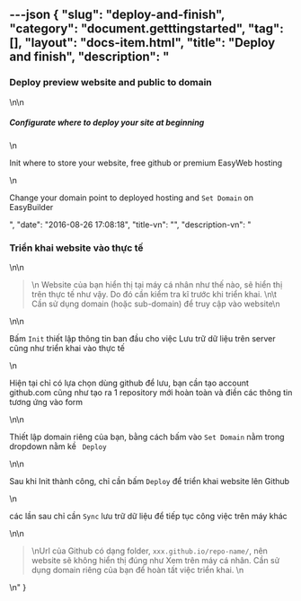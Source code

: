 ---json
{
    "slug": "deploy-and-finish",
    "category": "document.getttingstarted",
    "tag": [],
    "layout": "docs-item.html",
    "title": "Deploy and finish",
    "description": "<h3>Deploy preview website and public to domain</h3>\n\n<h5>Configurate where to deploy your site at beginning</h5>\n<p>Init where to store your website, free github or premium EasyWeb hosting</p>\n<p>Change your domain point to deployed hosting and <code>Set Domain</code> on EasyBuilder</p>",
    "date": "2016-08-26 17:08:18",
    "title-vn": "",
    "description-vn": "<h3>Triển khai website vào thực tế</h3> \n\n<blockquote> \n   Website của bạn hiển thị tại máy cá nhân như thế nào, sẽ hiển thị trên thực tế như vậy. Do đó cần kiểm tra kĩ trước khi triển khai. \n\t Cần sử dụng domain (hoặc sub-domain) để truy cập vào website\n</blockquote> \n\n<p>Bấm <code>Init</code> thiết lập thông tin ban đầu cho việc Lưu trữ dữ liệu trên server cũng như triển khai vào thực tế</p>\n<p>Hiện tại chỉ có lựa chọn dùng github để lưu, bạn cần tạo account github.com cũng như tạo ra 1 repository mới hoàn toàn và điền các thông tin tương ứng vào form</p>\n\n<p>Thiết lập domain riêng của bạn, bằng cách bấm vào <code>Set Domain</code> nằm trong dropdown nằm kề <code> Deploy </code></p>\n\n<p>Sau khi Init thành công, chỉ cần bấm <code>Deploy</code> để triển khai website lên Github</p>\n<p>các lần sau chỉ cần <code>Sync</code> lưu trữ dữ liệu để tiếp tục công việc trên máy khác</p>\n\n<blockquote> \nUrl của Github có dạng folder, <code>xxx.github.io/repo-name/</code>, nên website sẽ không hiển thị đúng như Xem trên máy cá nhân. Cần sử dụng domain riêng của bạn để hoàn tất việc triển khai. \n</blockquote> \n"
}
---
